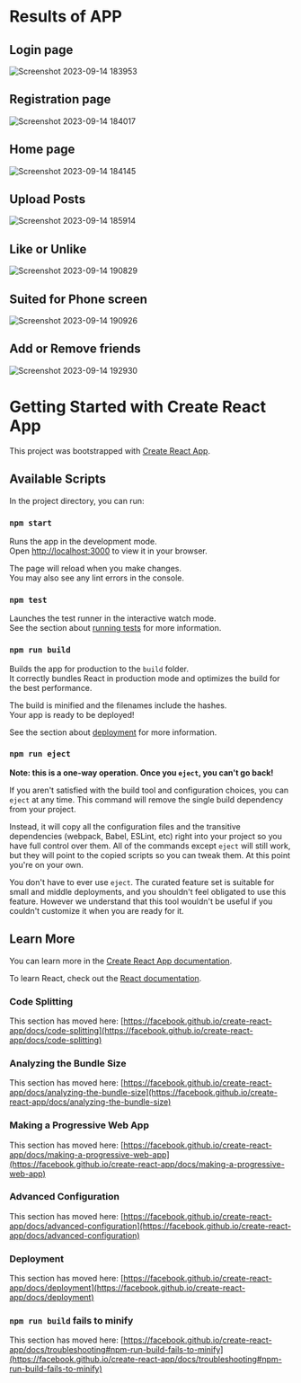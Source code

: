 # Results of APP

## Login page
![Screenshot 2023-09-14 183953](https://github.com/Naveen3251/YummyGalata/assets/114800360/bb04c513-bcbb-4f92-a491-93352643984a)

## Registration page
![Screenshot 2023-09-14 184017](https://github.com/Naveen3251/YummyGalata/assets/114800360/ca920d6d-2bd1-41f3-b222-92a1b5975710)

## Home page
![Screenshot 2023-09-14 184145](https://github.com/Naveen3251/YummyGalata/assets/114800360/1ceb486f-1bc8-42be-b69f-3168d5e7a2b6)

## Upload Posts
![Screenshot 2023-09-14 185914](https://github.com/Naveen3251/YummyGalata/assets/114800360/06fa2584-9634-4406-97cf-5c4c109321b2)

## Like or Unlike
![Screenshot 2023-09-14 190829](https://github.com/Naveen3251/YummyGalata/assets/114800360/9dd9dfba-6322-4a1d-a7ef-9104f9f126c2)

## Suited for Phone screen
![Screenshot 2023-09-14 190926](https://github.com/Naveen3251/YummyGalata/assets/114800360/c8ee9766-6339-4908-abae-1d025a95932c)

## Add or Remove friends
![Screenshot 2023-09-14 192930](https://github.com/Naveen3251/YummyGalata/assets/114800360/f111e0b6-77c5-4e86-8786-9de61bb06c53)

# Getting Started with Create React App

This project was bootstrapped with [Create React App](https://github.com/facebook/create-react-app).

## Available Scripts

In the project directory, you can run:

### `npm start`

Runs the app in the development mode.\
Open [http://localhost:3000](http://localhost:3000) to view it in your browser.

The page will reload when you make changes.\
You may also see any lint errors in the console.

### `npm test`

Launches the test runner in the interactive watch mode.\
See the section about [running tests](https://facebook.github.io/create-react-app/docs/running-tests) for more information.

### `npm run build`

Builds the app for production to the `build` folder.\
It correctly bundles React in production mode and optimizes the build for the best performance.

The build is minified and the filenames include the hashes.\
Your app is ready to be deployed!

See the section about [deployment](https://facebook.github.io/create-react-app/docs/deployment) for more information.

### `npm run eject`

**Note: this is a one-way operation. Once you `eject`, you can't go back!**

If you aren't satisfied with the build tool and configuration choices, you can `eject` at any time. This command will remove the single build dependency from your project.

Instead, it will copy all the configuration files and the transitive dependencies (webpack, Babel, ESLint, etc) right into your project so you have full control over them. All of the commands except `eject` will still work, but they will point to the copied scripts so you can tweak them. At this point you're on your own.

You don't have to ever use `eject`. The curated feature set is suitable for small and middle deployments, and you shouldn't feel obligated to use this feature. However we understand that this tool wouldn't be useful if you couldn't customize it when you are ready for it.

## Learn More

You can learn more in the [Create React App documentation](https://facebook.github.io/create-react-app/docs/getting-started).

To learn React, check out the [React documentation](https://reactjs.org/).

### Code Splitting

This section has moved here: [https://facebook.github.io/create-react-app/docs/code-splitting](https://facebook.github.io/create-react-app/docs/code-splitting)

### Analyzing the Bundle Size

This section has moved here: [https://facebook.github.io/create-react-app/docs/analyzing-the-bundle-size](https://facebook.github.io/create-react-app/docs/analyzing-the-bundle-size)

### Making a Progressive Web App

This section has moved here: [https://facebook.github.io/create-react-app/docs/making-a-progressive-web-app](https://facebook.github.io/create-react-app/docs/making-a-progressive-web-app)

### Advanced Configuration

This section has moved here: [https://facebook.github.io/create-react-app/docs/advanced-configuration](https://facebook.github.io/create-react-app/docs/advanced-configuration)

### Deployment

This section has moved here: [https://facebook.github.io/create-react-app/docs/deployment](https://facebook.github.io/create-react-app/docs/deployment)

### `npm run build` fails to minify

This section has moved here: [https://facebook.github.io/create-react-app/docs/troubleshooting#npm-run-build-fails-to-minify](https://facebook.github.io/create-react-app/docs/troubleshooting#npm-run-build-fails-to-minify)
